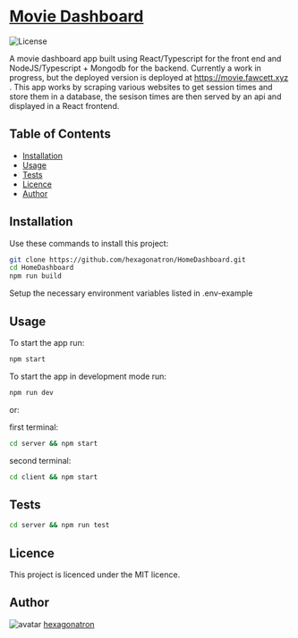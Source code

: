 # [Movie Dashboard](https://movie.fawcett.xyz)
![License](https://img.shields.io/badge/Licence-MIT-blue)

A movie dashboard app built using React/Typescript for the front end and NodeJS/Typescript + Mongodb for the backend. Currently a work in progress, but the deployed version is deployed at https://movie.fawcett.xyz . This app works by scraping various websites to get session times and store them in a database, the sesison times are then served by an api and displayed in a React frontend.

## Table of Contents 

* [Installation](#Installation)
* [Usage](#Usage)
* [Tests](#Tests)
* [Licence](#Licence)
* [Author](#Author)


## Installation
            

Use these commands to install this project:
````sh
git clone https://github.com/hexagonatron/HomeDashboard.git
cd HomeDashboard
npm run build

````
Setup the necessary environment variables listed in .env-example

## Usage

To start the app run:
````sh
npm start
````

To start the app in development mode run:
````sh
npm run dev
````
or:

first terminal:
````sh
cd server && npm start
````
second terminal:
````sh
cd client && npm start
````
## Tests

````sh
cd server && npm run test
````

## Licence
            
This project is licenced under the MIT licence.
            
## Author

![avatar](https://avatars2.githubusercontent.com/u/46476247?s=60&v=4)
[hexagonatron](https://github.com/hexagonatron)


